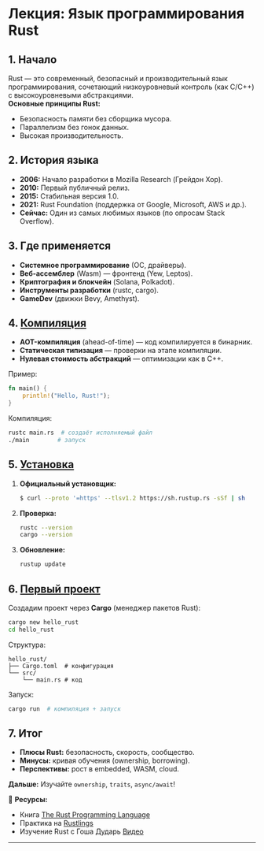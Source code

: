 # Лекция: Язык программирования Rust  

## **1. Начало**  
Rust — это современный, безопасный и производительный язык программирования, сочетающий низкоуровневый контроль (как C/C++) с высокоуровневыми абстракциями.  
**Основные принципы Rust:**  
- Безопасность памяти без сборщика мусора.  
- Параллелизм без гонок данных.  
- Высокая производительность.  

## **2. История языка**  
- **2006:** Начало разработки в Mozilla Research (Грейдон Хор).  
- **2010:** Первый публичный релиз.  
- **2015:** Стабильная версия 1.0.  
- **2021:** Rust Foundation (поддержка от Google, Microsoft, AWS и др.).  
- **Сейчас:** Один из самых любимых языков (по опросам Stack Overflow).  

## **3. Где применяется**  
- **Системное программирование** (ОС, драйверы).  
- **Веб-ассемблер** (Wasm) — фронтенд (Yew, Leptos).  
- **Криптография и блокчейн** (Solana, Polkadot).  
- **Инструменты разработки** (rustc, cargo).  
- **GameDev** (движки Bevy, Amethyst).  

## **4. [Компиляция](https://doc.rust-lang.ru/book/ch01-02-hello-world.html)**  
- **AOT-компиляция** (ahead-of-time) — код компилируется в бинарник.  
- **Статическая типизация** — проверки на этапе компиляции.  
- **Нулевая стоимость абстракций** — оптимизации как в C++.  

Пример:  
```rust
fn main() {
    println!("Hello, Rust!");
}
```
Компиляция:  
```sh
rustc main.rs  # создаёт исполняемый файл
./main        # запуск
```

## **5. [Установка](https://doc.rust-lang.ru/book/ch01-01-installation.html)**  
1. **Официальный установщик:**  
   ```sh
   $ curl --proto '=https' --tlsv1.2 https://sh.rustup.rs -sSf | sh
   ```  
2. **Проверка:**  
   ```sh
   rustc --version
   cargo --version
   ```  
3. **Обновление:**  
   ```sh
   rustup update
   ```  

## **6. [Первый проект](https://doc.rust-lang.ru/book/ch01-03-hello-cargo.html)**  
Создадим проект через **Cargo** (менеджер пакетов Rust):  
```sh
cargo new hello_rust
cd hello_rust
```  
Структура:  
```
hello_rust/
├── Cargo.toml  # конфигурация
└── src/
    └── main.rs # код
```  

Запуск:  
```sh
cargo run  # компиляция + запуск
```  

## **7. Итог**  
- **Плюсы Rust:** безопасность, скорость, сообщество.  
- **Минусы:** кривая обучения (ownership, borrowing).  
- **Перспективы:** рост в embedded, WASM, cloud.  

**Дальше:** Изучайте `ownership`, `traits`, `async/await`!  

🚀 **Ресурсы:**  
- Книга [The Rust Programming Language](https://doc.rust-lang.org/book/)  
- Практика на [Rustlings](https://github.com/rust-lang/rustlings)  
- Изучение Rust с Гоша Дударь [Видео](https://www.youtube.com/watch?v=E9owuwSUvLk&list=PL0lO_mIqDDFU_3UaxCF6p98ELxXpAyHpW&index=1)

--- 
